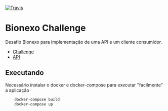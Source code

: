 [![Travis](https://img.shields.io/travis/vinyguedess/bionexo-challenge.svg)](https://travis-ci.org/vinyguedess/bionexo-challenge)

# Bionexo Challenge
Desafio Bionexo para implementação de uma API e um cliente consumidor.

* [Challenge](/Challenge/Challenge.MD)
* [API](/API/README.md)

## Executando
Necessário instalar o docker e docker-compose para executar "facilmente" a aplicação
```bash
    docker-compose build
    docker-compose up
```